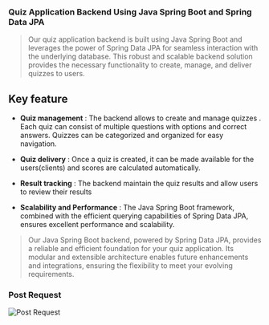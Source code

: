 ### Quiz Application Backend Using Java Spring Boot and Spring Data JPA

> Our quiz application backend is built using Java Spring Boot and leverages the power of Spring Data JPA for seamless interaction with the underlying database. This robust and scalable backend solution provides the necessary functionality to create, manage, and deliver quizzes to users.

## Key feature

-  **Quiz management** : The backend allows to create and manage quizzes . Each quiz can consist of multiple questions with options and correct answers. Quizzes can be categorized and organized for easy navigation.


-  **Quiz delivery** : Once a quiz is created, it can be made available for the users(clients) and scores are calculated automatically.


-  **Result tracking** : The backend maintain the quiz results and allow users to review their results


-  **Scalability and Performance** :  The Java Spring Boot framework, combined with the efficient querying capabilities of Spring Data JPA, ensures excellent performance and scalability. 





> Our Java Spring Boot backend, powered by Spring Data JPA, provides a reliable and efficient foundation for your quiz application. Its modular and extensible architecture enables future enhancements and integrations, ensuring the flexibility to meet your evolving requirements.


### Post Request

![Post Request](C:\Java\Programs\Quiz_Application\Api\req1)